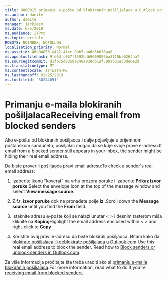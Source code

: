 ```yaml
---
title: 8000015 primanju e-pošte od blokiranih pošiljalaca u Outlook.com
ms.author: daeite
author: daeite
manager: jackiesm
ms.date: 6/5/2018
ms.audience: ITPro
ms.topic: article
ROBOTS: NOINDEX, NOFOLLOW
localization_priority: Normal
ms.assetid: 46a04853-e422-41cc-9bb7-a46d6b6f8aa0
ms.openlocfilehash: 9fd6dfc057ff592bdb9609096ba3115be6264aa7
ms.sourcegitcommit: d1fb75d8359a248a03ddb1af50bab31ec3de6e2d
ms.translationtype: MT
ms.contentlocale: sr-Latn-RS
ms.lasthandoff: 02/25/2019
ms.locfileid: "30244091"
---
```

# <a name="receiving-email-from-blocked-senders"></a><span data-ttu-id="6a1b6-102">Primanju e-maila blokiranih pošiljalaca</span><span class="sxs-lookup"><span data-stu-id="6a1b6-102">Receiving email from blocked senders</span></span>

<span data-ttu-id="6a1b6-103">Ako e-poštu od blokiranih pošiljaoca i dalje pojavljuje u prijemnom poštanskom sandučetu, pošiljalac mogao da se krije svoje prave e-adresu.</span><span class="sxs-lookup"><span data-stu-id="6a1b6-103">If email from a blocked sender still appears in your inbox, the sender might be hiding their real email address.</span></span>
  
<span data-ttu-id="6a1b6-104">Da biste proverili pošiljaoca pravi email adresu:</span><span class="sxs-lookup"><span data-stu-id="6a1b6-104">To check a sender's real email address:</span></span>
  
1. <span data-ttu-id="6a1b6-105">Izaberite ikonu "koverat" na vrhu prozora poruke i izaberite **Prikaz izvor poruke**.</span><span class="sxs-lookup"><span data-stu-id="6a1b6-105">Select the envelope icon at the top of the message window and select **View message source**.</span></span>
    
2. <span data-ttu-id="6a1b6-106">Z.f.t. **izvor poruke** dok ne pronađete polje **iz** .</span><span class="sxs-lookup"><span data-stu-id="6a1b6-106">Scroll down the **Message source** until you find the **From** field.</span></span> 
    
3. <span data-ttu-id="6a1b6-107">Istaknite adresu e-pošte koji se nalazi unutar \< \> i desnim tasterom miša kliknite na **Kopiraj**</span><span class="sxs-lookup"><span data-stu-id="6a1b6-107">Highlight the email address enclosed within \< \> and right-click to **Copy**</span></span>
    
4. <span data-ttu-id="6a1b6-p101">Koristite ovaj pravi e-adresu da biste blokirali pošiljaoca. Иitam kako da [blokirate pošiljalaca ili deblokirate pošiljalaca u Outlook.com](https://support.office.com/article/afba1c94-77bb-4f50-8b85-057cf52f4d5e.aspx).</span><span class="sxs-lookup"><span data-stu-id="6a1b6-p101">Use this real email address to block the sender. Read how to [Block senders or unblock senders in Outlook.com](https://support.office.com/article/afba1c94-77bb-4f50-8b85-057cf52f4d5e.aspx).</span></span>
    
<span data-ttu-id="6a1b6-110">Za više informacija pročitajte šta treba uraditi ako si [primanju e-maila blokiranih pošiljalaca](https://go.microsoft.com/fwlink/p/?linkid=2002011&amp;clcid=0x409).</span><span class="sxs-lookup"><span data-stu-id="6a1b6-110">For more information, read what to do if you're [receiving email from blocked senders](https://go.microsoft.com/fwlink/p/?linkid=2002011&amp;clcid=0x409).</span></span>
  

